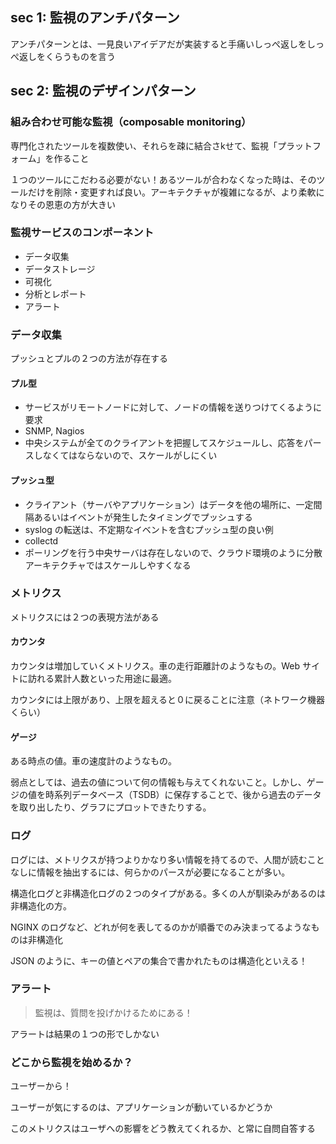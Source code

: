 ## sec 1: 監視のアンチパターン
アンチパターンとは、一見良いアイデアだが実装すると手痛いしっぺ返しをしっぺ返しをくらうものを言う

## sec 2: 監視のデザインパターン

### 組み合わせ可能な監視（composable monitoring）

専門化されたツールを複数使い、それらを疎に結合さkせて、監視「プラットフォーム」を作ること

１つのツールにこだわる必要がない！あるツールが合わなくなった時は、そのツールだけを削除・変更すれば良い。アーキテクチャが複雑になるが、より柔軟になりその恩恵の方が大きい

### 監視サービスのコンポーネント
- データ収集
- データストレージ
- 可視化
- 分析とレポート
- アラート

### データ収集
プッシュとプルの２つの方法が存在する

#### プル型
  - サービスがリモートノードに対して、ノードの情報を送りつけてくるように要求
  - SNMP, Nagios
  - 中央システムが全てのクライアントを把握してスケジュールし、応答をパースしなくてはならないので、スケールがしにくい

#### プッシュ型
  - クライアント（サーバやアプリケーション）はデータを他の場所に、一定間隔あるいはイベントが発生したタイミングでプッシュする
  - syslog の転送は、不定期なイベントを含むプッシュ型の良い例
  - collectd
  - ポーリングを行う中央サーバは存在しないので、クラウド環境のように分散アーキテクチャではスケールしやすくなる

### メトリクス
メトリクスには２つの表現方法がある

#### カウンタ
カウンタは増加していくメトリクス。車の走行距離計のようなもの。Web サイトに訪れる累計人数といった用途に最適。

カウンタには上限があり、上限を超えると０に戻ることに注意（ネトワーク機器くらい）

#### ゲージ
ある時点の値。車の速度計のようなもの。

弱点としては、過去の値について何の情報も与えてくれないこと。しかし、ゲージの値を時系列データベース（TSDB）に保存することで、後から過去のデータを取り出したり、グラフにプロットできたりする。

### ログ
ログには、メトリクスが持つよりかなり多い情報を持てるので、人間が読むことなしに情報を抽出するには、何らかのパースが必要になることが多い。

構造化ログと非構造化ログの２つのタイプがある。多くの人が馴染みがあるのは非構造化の方。

NGINX のログなど、どれが何を表してるのかが順番でのみ決まってるようなものは非構造化

JSON のように、キーの値とペアの集合で書かれたものは構造化といえる！

### アラート
> 監視は、質問を投げかけるためにある！

アラートは結果の１つの形でしかない

### どこから監視を始めるか？
ユーザーから！

ユーザーが気にするのは、アプリケーションが動いているかどうか

このメトリクスはユーザへの影響をどう教えてくれるか、と常に自問自答する

